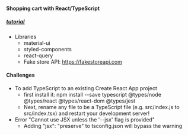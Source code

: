 #### Shopping cart with React/TypeScript

##### [tutorial](https://www.youtube.com/watch?v=7NqeSf1c-bw)

- Libraries
  - material-ui
  - styled-components
  - react-query
  - Fake store API: https://fakestoreapi.com

#### Challenges

- To add TypeScript to an existing Create React App project
  - first install it: npm install --save typescript @types/node @types/react @types/react-dom @types/jest
  - Next, rename any file to be a TypeScript file (e.g. src/index.js to src/index.tsx) and restart your development server!
- Error "Cannot use JSX unless the '--jsx' flag is provided"
  - Adding "jsx": "preserve" to tsconfig.json will bypass the warning
